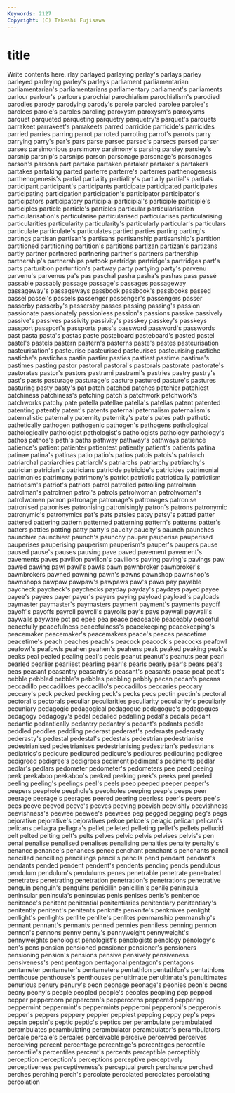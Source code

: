 ```yaml
---
Keywords: 2127 
Copyright: (C) Takeshi Fujisawa
---
```


# title

Write contents here.
rlay parlayed parlaying parlay's
parlays parley parleyed parleying parley's parleys parliament parliamentarian parliamentarian's parliamentarians
parliamentary parliament's parliaments parlour parlour's parlours parochial parochialism parochialism's parodied
parodies parody parodying parody's parole paroled parolee parolee's parolees parole's
paroles paroling paroxysm paroxysm's paroxysms parquet parqueted parqueting parquetry parquetry's
parquet's parquets parrakeet parrakeet's parrakeets parred parricide parricide's parricides parried
parries parring parrot parroted parroting parrot's parrots parry parrying parry's
par's pars parse parsec parsec's parsecs parsed parser parses parsimonious
parsimony parsimony's parsing parsley parsley's parsnip parsnip's parsnips parson parsonage
parsonage's parsonages parson's parsons part partake partaken partaker partaker's partakers
partakes partaking parted parterre parterre's parterres parthenogenesis parthenogenesis's partial partiality
partiality's partially partial's partials participant participant's participants participate participated participates
participating participation participation's participator participator's participators participatory participial participial's participle
participle's participles particle particle's particles particular particularisation particularisation's particularise particularised
particularises particularising particularities particularity particularity's particularly particular's particulars particulate particulate's
particulates partied parties parting parting's partings partisan partisan's partisans partisanship
partisanship's partition partitioned partitioning partition's partitions partizan partizan's partizans partly
partner partnered partnering partner's partners partnership partnership's partnerships partook partridge
partridge's partridges part's parts parturition parturition's partway party partying party's
parvenu parvenu's parvenus pa's pas paschal pasha pasha's pashas pass
passé passable passably passage passage's passages passageway passageway's passageways passbook
passbook's passbooks passed passel passel's passels passenger passenger's passengers passer
passerby passerby's passersby passes passing passing's passion passionate passionately passionless
passion's passions passive passively passive's passives passivity passivity's passkey passkey's
passkeys passport passport's passports pass's password password's passwords past pasta
pasta's pastas paste pasteboard pasteboard's pasted pastel pastel's pastels pastern
pastern's pasterns paste's pastes pasteurisation pasteurisation's pasteurise pasteurised pasteurises pasteurising
pastiche pastiche's pastiches pastie pastier pasties pastiest pastime pastime's pastimes
pasting pastor pastoral pastoral's pastorals pastorate pastorate's pastorates pastor's pastors
pastrami pastrami's pastries pastry pastry's past's pasts pasturage pasturage's pasture
pastured pasture's pastures pasturing pasty pasty's pat patch patched patches
patchier patchiest patchiness patchiness's patching patch's patchwork patchwork's patchworks patchy
pate patella patellae patella's patellas patent patented patenting patently patent's
patents paternal paternalism paternalism's paternalistic paternally paternity paternity's pate's pates
path pathetic pathetically pathogen pathogenic pathogen's pathogens pathological pathologically pathologist
pathologist's pathologists pathology pathology's pathos pathos's path's paths pathway pathway's
pathways patience patience's patient patienter patientest patiently patient's patients patina
patinae patina's patinas patio patio's patios patois patois's patriarch patriarchal
patriarchies patriarch's patriarchs patriarchy patriarchy's patrician patrician's patricians patricide patricide's
patricides patrimonial patrimonies patrimony patrimony's patriot patriotic patriotically patriotism patriotism's
patriot's patriots patrol patrolled patrolling patrolman patrolman's patrolmen patrol's patrols
patrolwoman patrolwoman's patrolwomen patron patronage patronage's patronages patronise patronised patronises
patronising patronisingly patron's patrons patronymic patronymic's patronymics pat's pats patsies
patsy patsy's patted patter pattered pattering pattern patterned patterning pattern's
patterns patter's patters patties patting patty patty's paucity paucity's paunch
paunches paunchier paunchiest paunch's paunchy pauper pauperise pauperised pauperises pauperising
pauperism pauperism's pauper's paupers pause paused pause's pauses pausing pave
paved pavement pavement's pavements paves pavilion pavilion's pavilions paving paving's
pavings paw pawed pawing pawl pawl's pawls pawn pawnbroker pawnbroker's
pawnbrokers pawned pawning pawn's pawns pawnshop pawnshop's pawnshops pawpaw pawpaw's
pawpaws paw's paws pay payable paycheck paycheck's paychecks payday payday's
paydays payed payee payee's payees payer payer's payers paying payload
payload's payloads paymaster paymaster's paymasters payment payment's payments payoff payoff's
payoffs payroll payroll's payrolls pay's pays paywall paywall's paywalls payware
pct pd épée pea peace peaceable peaceably peaceful peacefully peacefulness
peacefulness's peacekeeping peacekeeping's peacemaker peacemaker's peacemakers peace's peaces peacetime peacetime's
peach peaches peach's peacock peacock's peacocks peafowl peafowl's peafowls peahen
peahen's peahens peak peaked peaking peak's peaks peal pealed pealing
peal's peals peanut peanut's peanuts pear pearl pearled pearlier pearliest
pearling pearl's pearls pearly pear's pears pea's peas peasant peasantry
peasantry's peasant's peasants pease peat peat's pebble pebbled pebble's pebbles
pebbling pebbly pecan pecan's pecans peccadillo peccadilloes peccadillo's peccadillos peccaries
peccary peccary's peck pecked pecking peck's pecks pecs pectin pectin's
pectoral pectoral's pectorals peculiar peculiarities peculiarity peculiarity's peculiarly pecuniary pedagogic
pedagogical pedagogue pedagogue's pedagogues pedagogy pedagogy's pedal pedalled pedalling pedal's
pedals pedant pedantic pedantically pedantry pedantry's pedant's pedants peddle peddled
peddles peddling pederast pederast's pederasts pederasty pederasty's pedestal pedestal's pedestals
pedestrian pedestrianise pedestrianised pedestrianises pedestrianising pedestrian's pedestrians pediatrics's pedicure pedicured
pedicure's pedicures pedicuring pedigree pedigreed pedigree's pedigrees pediment pediment's pediments
pedlar pedlar's pedlars pedometer pedometer's pedometers pee peed peeing peek
peekaboo peekaboo's peeked peeking peek's peeks peel peeled peeling peeling's
peelings peel's peels peep peeped peeper peeper's peepers peephole peephole's
peepholes peeping peep's peeps peer peerage peerage's peerages peered peering
peerless peer's peers pee's pees peeve peeved peeve's peeves peeving
peevish peevishly peevishness peevishness's peewee peewee's peewees peg pegged pegging
peg's pegs pejorative pejorative's pejoratives pekoe pekoe's pelagic pelican pelican's
pelicans pellagra pellagra's pellet pelleted pelleting pellet's pellets pellucid pelt
pelted pelting pelt's pelts pelves pelvic pelvis pelvises pelvis's pen
penal penalise penalised penalises penalising penalties penalty penalty's penance penance's
penances pence penchant penchant's penchants pencil pencilled pencilling pencillings pencil's
pencils pend pendant pendant's pendants pended pendent pendent's pendents pending
pends pendulous pendulum pendulum's pendulums penes penetrable penetrate penetrated penetrates
penetrating penetration penetration's penetrations penetrative penguin penguin's penguins penicillin penicillin's
penile peninsula peninsular peninsula's peninsulas penis penises penis's penitence penitence's
penitent penitential penitentiaries penitentiary penitentiary's penitently penitent's penitents penknife penknife's
penknives penlight penlight's penlights penlite penlite's penlites penmanship penmanship's pennant
pennant's pennants penned pennies penniless penning pennon pennon's pennons penny
penny's pennyweight pennyweight's pennyweights penologist penologist's penologists penology penology's pen's
pens pension pensioned pensioner pensioner's pensioners pensioning pension's pensions pensive
pensively pensiveness pensiveness's pent pentagon pentagonal pentagon's pentagons pentameter pentameter's
pentameters pentathlon pentathlon's pentathlons penthouse penthouse's penthouses penultimate penultimate's penultimates
penurious penury penury's peon peonage peonage's peonies peon's peons peony
peony's people peopled people's peoples peopling pep pepped pepper peppercorn
peppercorn's peppercorns peppered peppering peppermint peppermint's peppermints pepperoni pepperoni's pepperonis
pepper's peppers peppery peppier peppiest pepping peppy pep's peps pepsin
pepsin's peptic peptic's peptics per perambulate perambulated perambulates perambulating perambulator
perambulator's perambulators percale percale's percales perceivable perceive perceived perceives perceiving
percent percentage percentage's percentages percentile percentile's percentiles percent's percents perceptible
perceptibly perception perception's perceptions perceptive perceptively perceptiveness perceptiveness's perceptual perch
perchance perched perches perching perch's percolate percolated percolates percolating percolation
